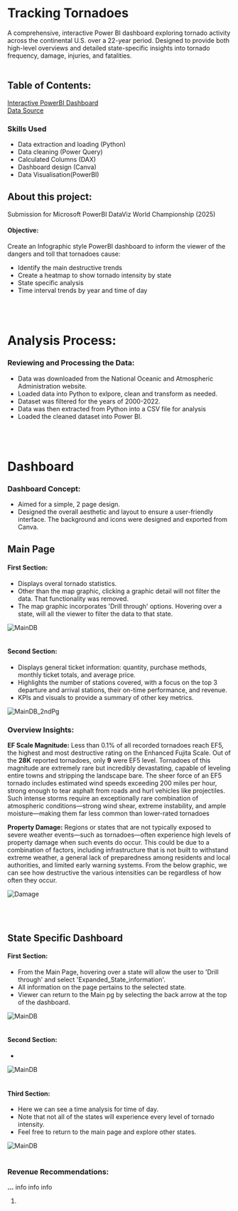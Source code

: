 # Tracking Tornadoes
A comprehensive, interactive Power BI dashboard exploring tornado activity across the continental U.S. over a 22-year period. Designed to provide both high-level overviews and detailed state-specific insights into tornado frequency, damage, injuries, and fatalities.
<br></br>

## Table of Contents:
[Interactive PowerBI Dashboard](https://app.powerbi.com/view?r=eyJrIjoiNjUwNzFiYjktYWMyNy00OGViLTllNzQtZWEzN2M4ZjY0YzdkIiwidCI6ImI4OTBlNWMxLTg4YzQtNDQ4MC1hM2E1LTA2MGVlOTI2MjZmMCJ9&embedImagePlaceholder=true&pageName=00b11b586c5acfc879bc)<br>
[Data Source](https://www.spc.noaa.gov/wcm/#data)


### Skills Used
<ul>
<li>Data extraction and loading (Python)</li>
<li>Data cleaning (Power Query)</li>
<li>Calculated Columns (DAX)</li>
<li>Dashboard design (Canva)</li>
<li>Data Visualisation(PowerBI)</li>
</ul>

## About this project:
Submission for Microsoft PowerBI DataViz World Championship (2025)

#### Objective:
Create an Infographic style PowerBI dashboard to inform the viewer of the dangers and toll that tornadoes cause: 
<ul>
<li>Identify the main destructive trends</li>
<li>Create a heatmap to show tornado intensity by state</li>
<li>State specific analysis</li>
<li>Time interval trends by year and time of day</li>
</ul>
<br></br>

# Analysis Process:

### Reviewing and Processing the Data:
<ul>
<li>Data was downloaded from the National Oceanic and Atmospheric Administration website.</li>
<li>Loaded data into Python to exlpore, clean and transform as needed.</li> 
<li>Dataset was filtered for the years of 2000-2022.</li>
<li>Data was then extracted from Python into a CSV file for analysis</li>
<li>Loaded the cleaned dataset into Power BI.</li>
</ul>  
<br></br>

# Dashboard
### Dashboard Concept:
<ul>
<li>Aimed for a simple, 2 page design.</li>
<li>Designed the overall aesthetic and layout to ensure a user-friendly interface. The background and icons were designed and exported from Canva.</li>
</ul>
<p></p>


## Main Page

#### First Section:
<ul>
<li>Displays overal tornado statistics.</li>
<li>Other than the map graphic, clicking a graphic detail will not filter the data. That functionality was removed.</li>
<li>The map graphic incorporates 'Drill through' options. Hovering over a state, will all the viewer to filter the data to that state.</li>
</ul>
<p></p>

![MainDB](https://github.com/julyndav/PowerBI/blob/main/Tracking_Tornadoes/Images/Dashboard.png)
<br></br>

#### Second Section:
<ul>
<li>Displays general ticket information: quantity, purchase methods, monthly ticket totals, and average price.</li>
<li>Highlights the number of stations covered, with a focus on the top 3 departure and arrival stations, their on-time performance, and revenue.</li>
<li>KPIs and visuals to provide a summary of other key metrics.</li>
</ul>
<p></p>

![MainDB_2ndPg](https://github.com/julyndav/PowerBI/blob/main/Tracking_Tornadoes/Images/Main_Dashboard_2.png)




### Overview Insights: 
<b>EF Scale Magnitude:</b>
Less than 0.1% of all recorded tornadoes reach EF5, the highest and most destructive rating on the Enhanced Fujita Scale. Out of the <b>28K</b> reported tornadoes, only <b>9</b> were EF5 level. Tornadoes of this magnitude are extremely rare but incredibly devastating, capable of leveling entire towns and stripping the landscape bare. The sheer force of an EF5 tornado includes estimated wind speeds exceeding 200 miles per hour, strong enough to tear asphalt from roads and hurl vehicles like projectiles. Such intense storms require an exceptionally rare combination of atmospheric conditions—strong wind shear, extreme instability, and ample moisture—making them far less common than lower-rated tornadoes 

<b>Property Damage:</b>
Regions or states that are not typically exposed to severe weather events—such as tornadoes—often experience high levels of property damage when such events do occur. This could be due to a combination of factors, including infrastructure that is not built to withstand extreme weather, a general lack of preparedness among residents and local authorities, and limited early warning systems. From the below graphic, we can see how destructive the various intensities can be regardless of how often they occur.<p>
![Damage](https://github.com/julyndav/PowerBI/blob/main/Tracking_Tornadoes/Images/PropertyDamage.png)
</p>
<br></br>

## State Specific Dashboard

#### First Section:
<ul>
<li>From the Main Page, hovering over a state will allow the user to 'Drill through' and select 'Expanded_State_information'.</li>
<li>All information on the page pertains to the selected state.</li>
<li>Viewer can return to the Main pg by selecting the back arrow at the top of the dashboard.</li>  
</ul>
<p></p>

![MainDB](https://github.com/julyndav/PowerBI/blob/main/Tracking_Tornadoes/Images/StatePg1.png)
<br></br>

#### Second Section:
<ul>
<li></li>

</ul>
<p></p>

![MainDB](https://github.com/julyndav/PowerBI/blob/main/Tracking_Tornadoes/Images/StatePg2.png)
<br></br>

#### Third Section:
<ul>
<li>Here we can see a time analysis for time of day.</li>
<li>Note that not all of the states will experience every level of tornado intensity.</li>
<li>Feel free to return to the main page and explore other states.</li>
</ul>
<p></p>

![MainDB](https://github.com/julyndav/PowerBI/blob/main/Tracking_Tornadoes/Images/StatePg3.png)
<br></br>








### Revenue Recommendations:
<b> ...</b>
info info info

1) 
<br></br>
<br></br>


